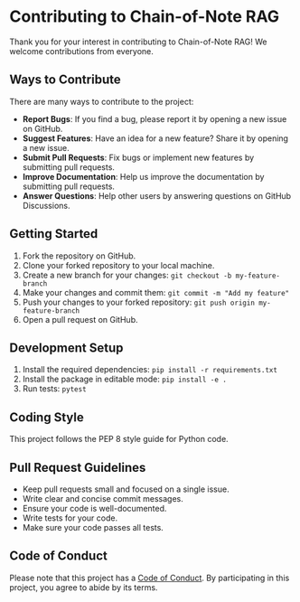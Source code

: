 # Contributing to Chain-of-Note RAG

Thank you for your interest in contributing to Chain-of-Note RAG! We welcome contributions from everyone.

## Ways to Contribute

There are many ways to contribute to the project:

*   **Report Bugs**: If you find a bug, please report it by opening a new issue on GitHub.
*   **Suggest Features**: Have an idea for a new feature? Share it by opening a new issue.
*   **Submit Pull Requests**: Fix bugs or implement new features by submitting pull requests.
*   **Improve Documentation**: Help us improve the documentation by submitting pull requests.
*   **Answer Questions**: Help other users by answering questions on GitHub Discussions.

## Getting Started

1.  Fork the repository on GitHub.
2.  Clone your forked repository to your local machine.
3.  Create a new branch for your changes: `git checkout -b my-feature-branch`
4.  Make your changes and commit them: `git commit -m "Add my feature"`
5.  Push your changes to your forked repository: `git push origin my-feature-branch`
6.  Open a pull request on GitHub.

## Development Setup

1.  Install the required dependencies: `pip install -r requirements.txt`
2.  Install the package in editable mode: `pip install -e .`
3.  Run tests: `pytest`

## Coding Style

This project follows the PEP 8 style guide for Python code.

## Pull Request Guidelines

*   Keep pull requests small and focused on a single issue.
*   Write clear and concise commit messages.
*   Ensure your code is well-documented.
*   Write tests for your code.
*   Make sure your code passes all tests.

## Code of Conduct

Please note that this project has a [Code of Conduct](CODE_OF_CONDUCT.md). By participating in this project, you agree to abide by its terms.
